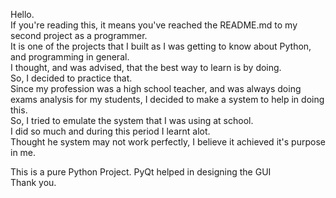 Hello.<br>
If you're reading this, it means you've reached the README.md to my second project as a programmer.<br>
It is one of the projects that I built as I was getting to know about Python, and programming in general. <br>
I thought, and was advised, that the best way to learn is by doing.<br>
So, I decided to practice that.<br>
Since my profession was a high school teacher, and was always doing exams analysis for my students, I decided to make a system to help in doing this.<br>
So, I tried to emulate the system that I was using at school.<br>
I did so much and during this period I learnt alot.<br>
Thought he system may not work perfectly, I believe it achieved it's purpose in me.<br>

This is a pure Python Project.
PyQt helped in designing the GUI<br>
Thank you.

